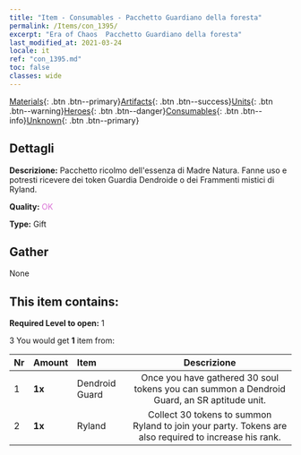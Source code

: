 ```yaml
---
title: "Item - Consumables - Pacchetto Guardiano della foresta"
permalink: /Items/con_1395/
excerpt: "Era of Chaos  Pacchetto Guardiano della foresta"
last_modified_at: 2021-03-24
locale: it
ref: "con_1395.md"
toc: false
classes: wide
---
```

 [Materials](/it/Items/){: .btn .btn--primary}[Artifacts](/it/Items/Artifacts/){: .btn .btn--success}[Units](/it/Items/Units/){: .btn .btn--warning}[Heroes](/it/Items/Heroes/){: .btn .btn--danger}[Consumables](/it/Items/Consumables/){: .btn .btn--info}[Unknown](/it/Items/Unknown/){: .btn .btn--primary}

## Dettagli
 **Descrizione:** Pacchetto ricolmo dell'essenza di Madre Natura. Fanne uso e potresti ricevere dei token Guardia Dendroide o dei Frammenti mistici di Ryland.

 **Quality:** <span style="color: #DA70D6">OK</span>

 **Type:** Gift

## Gather

  None

## This item contains:

 **Required Level to open:** 1

 3 You would get **1** item  from:

  | Nr | Amount |     Item    | Descrizione |
  |:---|:-------|:------------|:-----------:|
  | 1 |  **1x** | Dendroid Guard | Once you have gathered 30 soul tokens you can summon a Dendroid Guard, an SR aptitude unit.  | 
  | 2 |  **1x** | Ryland | Collect 30 tokens to summon Ryland to join your party. Tokens are also required to increase his rank.  | 
